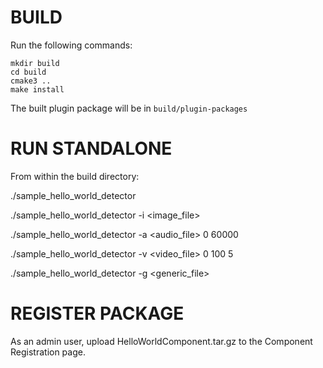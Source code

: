 # BUILD

Run the following commands:
```
mkdir build
cd build
cmake3 ..
make install
```
The built plugin package will be in `build/plugin-packages`

# RUN STANDALONE

From within the build directory:

./sample_hello_world_detector

./sample_hello_world_detector -i <image_file>

./sample_hello_world_detector -a <audio_file> 0 60000

./sample_hello_world_detector -v <video_file> 0 100 5

./sample_hello_world_detector -g <generic_file>

# REGISTER PACKAGE

As an admin user, upload HelloWorldComponent.tar.gz
to the Component Registration page. 
